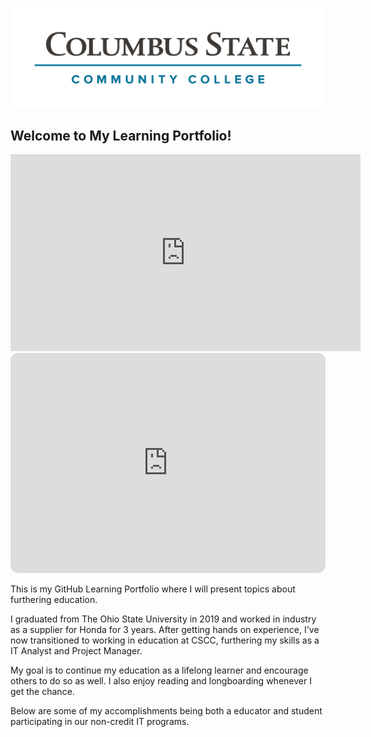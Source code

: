 
![CSCC Banner](CSCC_Banner.png)

## Welcome to My Learning Portfolio!

<iframe width="560" height="315" src="https://www.youtube.com/embed/PIw9XwFOUYs" title="YouTube video player" frameborder="0" allow="accelerometer; autoplay; clipboard-write; encrypted-media; gyroscope; picture-in-picture; web-share" allowfullscreen></iframe>

<iframe style="border-radius:12px" src="https://open.spotify.com/embed/album/3mppiR8ocWGQIeAprgOFrz?utm_source=generator" width="100%" height="352" frameBorder="0" allowfullscreen="" allow="autoplay; clipboard-write; encrypted-media; fullscreen; picture-in-picture" loading="lazy"></iframe>

This is my GitHub Learning Portfolio where I will present topics about furthering education.

I graduated from The Ohio State University in 2019 and worked in industry as a supplier for Honda for 3 years. After getting hands on experience, I've now transitioned to working in education at CSCC, furthering my skills as a IT Analyst and Project Manager.

My goal is to continue my education as a lifelong learner and encourage others to do so as well. I also enjoy reading and longboarding whenever I get the chance.

Below are some of my accomplishments being both a educator and student participating in our non-credit IT programs.
